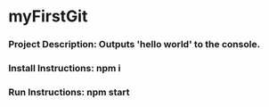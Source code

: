 # myFirstGit

### Project Description: Outputs 'hello world' to the console.
### Install Instructions: npm i
### Run Instructions: npm start
